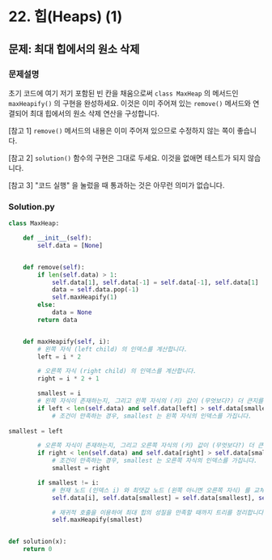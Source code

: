 # 22. 힙(Heaps) (1)
## 문제: 최대 힙에서의 원소 삭제




### 문제설명

초기 코드에 여기 저기 포함된 빈 칸을 채움으로써 `class MaxHeap` 의 메서드인 `maxHeapify()` 의 구현을 완성하세요. 이것은 이미 주어져 있는 `remove()` 메서드와 연결되어 최대 힙에서의 원소 삭제 연산을 구성합니다.

[참고 1] `remove()` 메서드의 내용은 이미 주어져 있으므로 수정하지 않는 쪽이 좋습니다.

[참고 2] `solution()` 함수의 구현은 그대로 두세요. 이것을 없애면 테스트가 되지 않습니다.

[참고 3] "코드 실행" 을 눌렀을 때 통과하는 것은 아무런 의미가 없습니다.

### Solution.py

```python
class MaxHeap:

    def __init__(self):
        self.data = [None]


    def remove(self):
        if len(self.data) > 1:
            self.data[1], self.data[-1] = self.data[-1], self.data[1]
            data = self.data.pop(-1)
            self.maxHeapify(1)
        else:
            data = None
        return data


    def maxHeapify(self, i):
        # 왼쪽 자식 (left child) 의 인덱스를 계산합니다.
        left = i * 2

        # 오른쪽 자식 (right child) 의 인덱스를 계산합니다.
        right = i * 2 + 1

        smallest = i
        # 왼쪽 자식이 존재하는지, 그리고 왼쪽 자식의 (키) 값이 (무엇보다?) 더 큰지를 판단합니다.
        if left < len(self.data) and self.data[left] > self.data[smallest]:
            # 조건이 만족하는 경우, smallest 는 왼쪽 자식의 인덱스를 가집니다.
            
smallest = left

        # 오른쪽 자식이 존재하는지, 그리고 오른쪽 자식의 (키) 값이 (무엇보다?) 더 큰지를 판단합니다.
        if right < len(self.data) and self.data[right] > self.data[smallest]:
            # 조건이 만족하는 경우, smallest 는 오른쪽 자식의 인덱스를 가집니다.
            smallest = right

        if smallest != i:
            # 현재 노드 (인덱스 i) 와 최댓값 노드 (왼쪽 아니면 오른쪽 자식) 를 교체합니다.
            self.data[i], self.data[smallest] = self.data[smallest], self.data[i]

            # 재귀적 호출을 이용하여 최대 힙의 성질을 만족할 때까지 트리를 정리합니다.
            self.maxHeapify(smallest)


def solution(x):
    return 0
```
